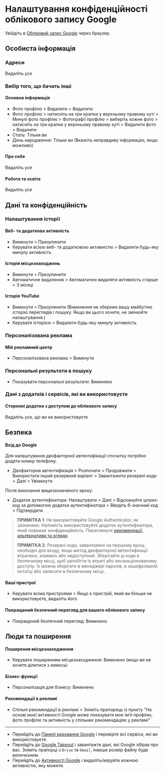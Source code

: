 # Налаштування конфіденційності облікового запису Google

Увійдіть в [Обліковий запис Google](https://myaccount.google.com) через браузер.

## Особиста інформація

### Адреси
Видаліть усе

### Вибір того, що бачать інші

#### Основна інформація
- Фото профілю > Видалити > Видалити
- Фото профілю > натисніть на три крапки у верхньому правому куті > Минулі фото профілю > Фотографії профілю > виберіть кожне фото > натисніть на три крапки у верхньому правому куті > Видалити фото > Видалити
- Стать: Тільки ви
- День народження: Тільки ви (Вкажіть неправдиву інформацію, якщо можливо)

#### Про себе
Видаліть усе

#### Робота та освіта
Видаліть усе

## Дані та конфіденційність

### Налаштування історії

#### Веб- та додаткова активність
- Вимкнути > Призупинити
- Керувати всією веб- та додатковою активністю > Видалити будь-яку минулу активність

#### Історія місцезнаходжень
- Вимкнути > Призупинити
- Автоматичне видалення > Автоматично видаляти активність старше > 3 місяці

#### Історія YouTube
- Вимкнути > Призупинити (Вимкнення не збереже вашу майбутню історію переглядів і пошуку. Якщо ви цього хочете, не змінюйте налаштування.)
- Керувати історією > Видалити будь-яку минулу активність

### Персоналізована реклама

#### Мій рекламний центр
- Персоналізована реклама > Вимкнути

### Персональні результати в пошуку
- Показувати персональні результати: Вимкнено

### Дані з додатків і сервісів, які ви використовуєте

#### Сторонні додатки з доступом до облікового запису
Видаліть усе, що ви не використовуєте

## Безпека

#### Вхід до Google
Для налаштування двофакторної автентифікації спочатку потрібно додати номер телефону.
- Двофакторна автентифікація > Розпочати > Продовжити > Використати інший резервний варіант > Завантажити резервні коди > Далі > Увімкнути

Після виконання вищезазначеного кроку:
- Додаток аутентифікатора: Налаштувати > Далі > Відскануйте штрих-код за допомогою додатка аутентифікатора > Введіть 6-значний код > Підтвердити

> **ПРИМІТКА 1**: Не використовуйте Google Authenticator, як зазначено. Натомість використовуйте додаток аутентифікатора, який поважає конфіденційність. Перегляньте [рекомендації, альтернативи та огляди](https://github.com/StellarSand/privacy-settings#recommendations-alternatives--reviews).
>
> **ПРИМІТКА 2**: Резервні коди, завантажені на першому кроці, необхідні для входу, якщо метод двофакторної автентифікації втрачено, зламано або недоступний. Зберігайте ці коди в безпечному місці, щоб запобігти їх втраті або несанкціонованому доступу. Їх можна зберігати в менеджері паролів, в зашифрованій нотатці або записати в безпечному місці.

#### Ваші пристрої
- Керувати всіма пристроями > Якщо є пристрій, який ви більше не використовуєте, видаліть його

#### Покращений безпечний перегляд для вашого облікового запису
- Покращений безпечний перегляд: Вимкнено

## Люди та поширення

#### Поширення місцезнаходження
- Керувати поширенням місцезнаходження: Вимкнено (якщо ви не хочете ділитися з кимось)

#### Бізнес-функції
- Персоналізація для бізнесу: Вимкнено

#### Рекомендації в рекламі
- Спільні рекомендації в рекламі > Зніміть прапорець із пункту "На основі моєї активності Google може показувати моє ім’я профілю, фото профілю та активність у спільних рекомендаціях у рекламі"

---

- Перейдіть до [Панелі керування Google](https://myaccount.google.com/dashboard) і перевірте всі сервіси, які ви використовуєте.
- Перейдіть до [Google Takeout](https://takeout.google.com/?continue=https://myaccount.google.com/dashboard) і завантажте дані, які Google зібрав про вас. Зніміть прапорці з `Drive` та `Gmail`, інакше розмір файлу буде величезним.
- Перейдіть до [Активності Google](https://myactivity.google.com/more-activity?continue=https%3A%2F%2Fmyactivity.google.com%2Fmyactivity) і видаліть/керуйте кожною активністю, яку можете.
